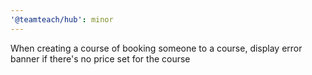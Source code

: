 ```yaml
---
'@teamteach/hub': minor
---
```


When creating a course of booking someone to a course, display error banner if there's no price set for the course
